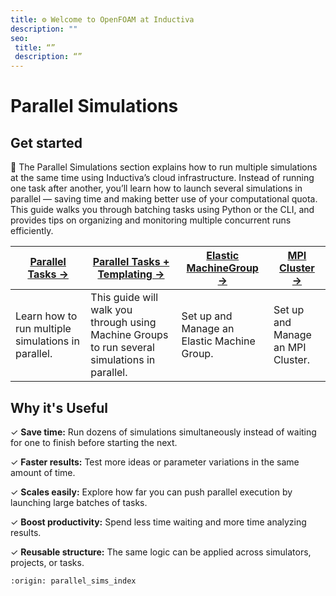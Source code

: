 ```yaml
---
title: ⚙️ Welcome to OpenFOAM at Inductiva
description: ""
seo:
 title: “”
 description: “”
---
```


# Parallel Simulations

## Get started
🔢 The Parallel Simulations section explains how to run multiple simulations at the same time using Inductiva’s cloud infrastructure. Instead of running one task after another, you’ll learn how to launch several simulations in parallel — saving time and making better use of your computational quota. This guide walks you through batching tasks using Python or the CLI, and provides tips on organizing and monitoring multiple concurrent runs efficiently.


| **[Parallel Tasks →](run-parallel-simulations.md)** | **[Parallel Tasks + Templating →](run-parallel-simulations-with-templating.md)** | **[Elastic MachineGroup →](set-up-elastic-machine-group.md)** | **[MPI Cluster →](set-up-mpi-cluster.md)**
|---|---|---|---|
| Learn how to run multiple simulations in parallel. | This guide will walk you through using Machine Groups to run several simulations in parallel. | Set up and Manage an Elastic Machine Group. | Set up and Manage an MPI Cluster. |


## Why it's Useful
✓ **Save time:** Run dozens of simulations simultaneously instead of waiting for one to finish before starting the next.

✓ **Faster results:** Test more ideas or parameter variations in the same amount of time.

✓ **Scales easily:** Explore how far you can push parallel execution by launching large batches of tasks.

✓ **Boost productivity:** Spend less time waiting and more time analyzing results.

✓ **Reusable structure:** The same logic can be applied across simulators, projects, or tasks.


```{banner}
:origin: parallel_sims_index
```